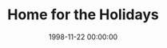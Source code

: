 ---
layout: series
series: "Home for the Holidays"
permalink: "/home-for-the-holidays/"
title: Home for the Holidays
date: 1998-11-22 00:00:00
endDate: 1998-12-06 00:00:00
description: "The holidays can be tough on family and friends. Here's a primer on relationships that we can use every day of the year. "
src: "http://s3.amazonaws.com/crossroads-media/images/legacy/content/"
---